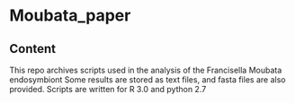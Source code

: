 # Moubata_paper

## Content

This repo archives scripts used in the analysis of the Francisella Moubata endosymbiont
Some results are stored as text files, and fasta files are also provided.
Scripts are written for R 3.0 and python 2.7
